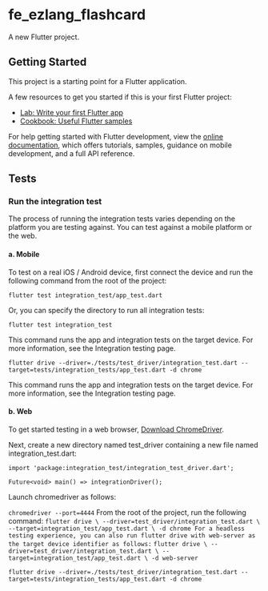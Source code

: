 # fe_ezlang_flashcard

A new Flutter project.

## Getting Started

This project is a starting point for a Flutter application.

A few resources to get you started if this is your first Flutter project:

- [Lab: Write your first Flutter app](https://docs.flutter.dev/get-started/codelab)
- [Cookbook: Useful Flutter samples](https://docs.flutter.dev/cookbook)

For help getting started with Flutter development, view the
[online documentation](https://docs.flutter.dev/), which offers tutorials,
samples, guidance on mobile development, and a full API reference.

## Tests

### Run the integration test
The process of running the integration tests varies depending on the platform you are testing against. You can test against a mobile platform or the web.

#### a. Mobile
To test on a real iOS / Android device, first connect the device and run the following command from the root of the project:

```flutter test integration_test/app_test.dart```

Or, you can specify the directory to run all integration tests:

```flutter test integration_test```

This command runs the app and integration tests on the target device. For more information, see the Integration testing page.


`flutter drive --driver=./tests/test_driver/integration_test.dart --target=tests/integration_tests/app_test.dart -d chrome`

This command runs the app and integration tests on the target device. For more information, see the Integration testing page.

#### b. Web
To get started testing in a web browser, [Download ChromeDriver](https://chromedriver.chromium.org/downloads).

Next, create a new directory named test_driver containing a new file named integration_test.dart:

```
import 'package:integration_test/integration_test_driver.dart';

Future<void> main() => integrationDriver();
```

Launch chromedriver as follows:


`chromedriver --port=4444`
From the root of the project, run the following command:
`
flutter drive \
  --driver=test_driver/integration_test.dart \
  --target=integration_test/app_test.dart \
  -d chrome
For a headless testing experience, you can also run flutter drive with web-server as the target device identifier as follows:
`
`
flutter drive \
  --driver=test_driver/integration_test.dart \
  --target=integration_test/app_test.dart \
  -d web-server
`

```
flutter drive --driver=./tests/test_driver/integration_test.dart --target=tests/integration_tests/app_test.dart -d chrome
```